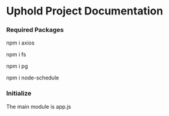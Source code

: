 # Uphold Project Documentation

### Required Packages

npm i axios

npm i fs

npm i pg

npm i node-schedule

### Initialize

The main module is app.js


